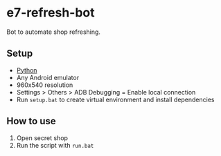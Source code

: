# e7-refresh-bot

Bot to automate shop refreshing.

## Setup
- [Python](https://www.python.org/downloads/)
- Any Android emulator
- 960x540 resolution
- Settings > Others > ADB Debugging = Enable local connection
- Run `setup.bat` to create virtual environment and install dependencies

## How to use
1. Open secret shop
2. Run the script with `run.bat`

